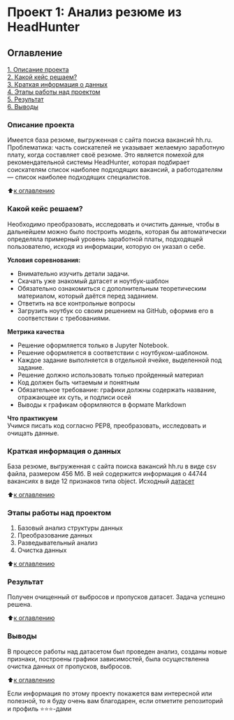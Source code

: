 # Проект 1: Анализ резюме из HeadHunter

## Оглавление  
[1. Описание проекта](https://github.com/Niclausiv/sf_data_science/blob/main/project_1/README.md#Описание-проекта)  
[2. Какой кейс решаем?](https://github.com/Niclausiv/sf_data_science/blob/main/project_1/README.md#Какой-кейс-решаем?)  
[3. Краткая информация о данных](https://github.com/Niclausiv/sf_data_science/blob/main/project_1/README.md#Краткая-информация-о-данных)  
[4. Этапы работы над проектом](https://github.com/Niclausiv/sf_data_science/blob/main/project_1/README.md#Этапы-работы-над-проектом)  
[5. Результат](https://github.com/Niclausiv/sf_data_science/blob/main/project_1/README.md#Результат)    
[6. Выводы](https://github.com/Niclausiv/sf_data_science/blob/main/project_1/README.md#Выводы) 

### Описание проекта    
Имеется  база резюме, выгруженная с сайта поиска вакансий hh.ru.
Проблематика: часть соискателей не указывает желаемую заработную плату, когда составляет своё резюме.
Это является помехой для рекомендательной системы HeadHunter, которая подбирает соискателям список наиболее подходящих вакансий, а работодателям — список наиболее подходящих специалистов.



:arrow_up:[к оглавлению](https://github.com/Niclausiv/sf_data_science/blob/main/project_1/README.md#Оглавление)

### Какой кейс решаем?    
 Необходимо  преобразовать, исследовать и очистить данные, чтобы в дальнейшем можно было построить модель, которая бы автоматически определяла примерный уровень заработной платы, подходящей пользователю, исходя из информации, которую он указал о себе.

**Условия соревнования:**  
- Внимательно изучить детали задачи.
- Скачать уже знакомый датасет и ноутбук-шаблон
- Обязательно ознакомиться с дополнительным теоретическим материалом, который даётся перед заданием.
- Ответить на все контрольные вопросы
- Загрузить ноутбук со своим решением на GitHub, оформив его в соответствии с требованиями.


**Метрика качества**     
- Решение оформляется только в Jupyter Notebook.
- Решение оформляется в соответствии с ноутбуком-шаблоном.
- Каждое задание выполняется в отдельной ячейке, выделенной под задание.
- Решение должно использовать только пройденный материал
- Код должен быть читаемым и понятным
- Обязательное требование: графики должны содержать название, отражающее их суть, и подписи осей
- Выводы к графикам оформляются в формате Markdown

**Что практикуем**     
Учимся писать код согласно PEP8, преобразовать, исследовать и очищать данные.

### Краткая информация о данных
База резюме, выгруженная с сайта поиска вакансий hh.ru в виде csv файла, размером 456 Мб.
В ней содержится информация о 44744 вакансиях в виде 12 признаков типа object.
Исходный [датасет](https://drive.google.com/file/d/1Kb78mAWYKcYlellTGhIjPI-bCcKbGuTn/view?usp=sharing)
  
:arrow_up:[к оглавлению](https://github.com/Niclausiv/sf_data_science/tree/main/project_1/README.md#Оглавление)

### Этапы работы над проектом  
1. Базовый анализ структуры данных
2. Преобразование данных
3. Разведывательный анализ
4. Очистка данных

:arrow_up:[к оглавлению](https://github.com/Niclausiv/sf_data_science/tree/main/project_1/README.md#Оглавление)

### Результат  
Получен очищенный от выбросов и пропусков датасет. 
Задача успешно решена. 

:arrow_up:[к оглавлению](https://github.com/Niclausiv/sf_data_science/tree/main/project_1/README.md#Оглавление)

### Выводы  
В процессе работы над датасетом был проведен анализ, созданы новые признаки, построены графики зависимостей, была осуществленна очистка данных от пропусков, выбросов. 

:arrow_up:[к оглавлению](https://github.com/Niclausiv/sf_data_science/tree/main/project_1/README.md#Оглавление)

Если информация по этому проекту покажется вам интересной или полезной, то я буду очень вам благодарен, если отметите репозиторий и профиль ⭐️⭐️⭐️-дами